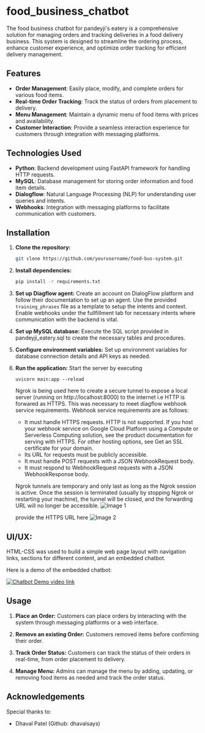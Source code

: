 # food_business_chatbot

The food business chatbot for pandeyji's eatery is a comprehensive solution for managing orders and tracking deliveries in a food delivery business. This system is designed to streamline the ordering process, enhance customer experience, and optimize order tracking for efficient delivery management.

## Features

- **Order Management**: Easily place, modify, and complete orders for various food items.
- **Real-time Order Tracking**: Track the status of orders from placement to delivery.
- **Menu Management**: Maintain a dynamic menu of food items with prices and availability.
- **Customer Interaction**: Provide a seamless interaction experience for customers through integration with messaging platforms.

## Technologies Used

- **Python**: Backend development using FastAPI framework for handling HTTP requests.
- **MySQL**: Database management for storing order information and food item details.
- **Dialogflow**: Natural Language Processing (NLP) for understanding user queries and intents.
- **Webhooks**: Integration with messaging platforms to facilitate communication with customers.

## Installation

1. **Clone the repository:**

   ```bash
   git clone https://github.com/yourusername/food-bus-system.git

2. **Install dependencies:**
    ```bash
    pip install -r requirements.txt

3. **Set up Diagflow agent:**
    Create an account on DialogFlow platform and follow  their documentation to set up an agent. Use the provided `training_phrases` file as a template to setup the intents and context. Enable webhooks under the fullfillment tab for necessary intents where communication with the backend is vital.

4. **Set up MySQL database:**
    Execute the SQL script provided in pandeyji_eatery.sql to create the necessary tables and procedures.

5. **Configure environment variables:**
    Set up environment variables for database connection details and API keys as needed.
    
6. **Run the application:**
    Start the server by executing 
    ```
    uvicorn main:app --reload
    ```

    Ngrok is being used here to create a secure tunnel to expose a local server (running on http://localhost:8000) to the internet i.e HTTP is forwared as HTTPS. This was necessary to meet diagflow webhook service requirements.
    Webhook service requirements are as follows:
    - It must handle HTTPS requests. HTTP is not supported. If you host your webhook service on Google Cloud Platform using a Compute or Serverless Computing solution, see the product documentation for serving with HTTPS. For other hosting options, see Get an SSL certificate for your domain.
    - Its URL for requests must be publicly accessible.
    - It must handle POST requests with a JSON WebhookRequest body.
    - It must respond to WebhookRequest requests with a JSON WebhookResponse body. 

    Ngrok tunnels are temporary and only last as long as the Ngrok session is active. Once the session is terminated (usually by stopping Ngrok or restarting your machine), the tunnel will be closed, and the forwarding URL will no longer be accessible.
    ![Image 1](output_images/image-1.png)

    provide the HTTPS URL here
    ![Image 2](output_images/image.png)

## UI/UX:
HTML-CSS was used to build a simple web page layout with navigation links, sections for different content, and an embedded chatbot.

Here is a demo of the embedded chatbot:

[![Chatbot Demo video link](https://x.com/iris24244242/status/1776126326195245254)](https://x.com/iris24244242/status/1776126326195245254)

## Usage

1. **Place an Order:** Customers can place orders by interacting with the system through messaging platforms or a web  interface.

2. **Remove an  existing Order:** Customers removed items before confirming their order.

3. **Track Order Status:** Customers can track the status of their orders in real-time, from order placement to delivery.

4. **Manage Menu:** Admins can manage the menu by adding, updating, or removing food items as needed amd track the order status.


## Acknowledgements
Special thanks to:

- Dhaval Patel (Github: dhavalsays)
